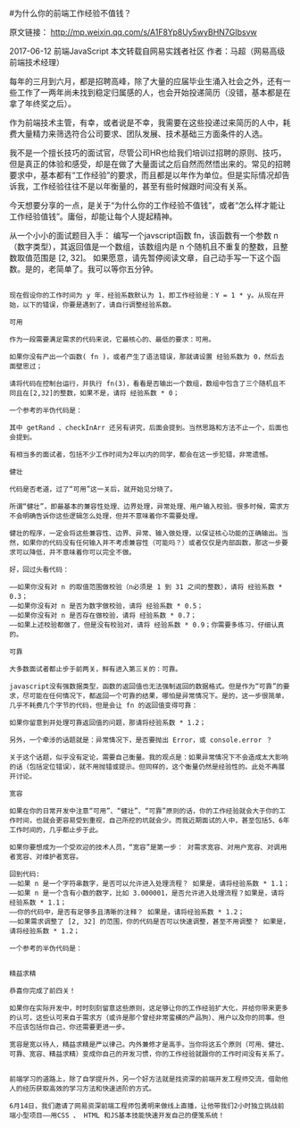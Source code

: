 #为什么你的前端工作经验不值钱？

原文链接：
http://mp.weixin.qq.com/s/A1F8Yp8Uy5wyBHN7GIbsvw


2017-06-12 前端JavaScript
本文转载自网易实践者社区
作者：马超（网易高级前端技术经理）

每年的三月到六月，都是招聘高峰，除了大量的应届毕业生涌入社会之外，还有一些工作了一两年尚未找到稳定归属感的人，也会开始投递简历（没错，基本都是在拿了年终奖之后）。

作为前端技术主管，有幸，或者说是不幸，我需要在这些投递过来简历的人中，耗费大量精力来筛选符合公司要求、团队发展、技术基础三方面条件的人选。

我不是一个擅长技巧的面试官，尽管公司HR也给我们培训过招聘的原则、技巧，但是真正的体验和感受，却是在做了大量面试之后自然而然悟出来的。常见的招聘要求中，基本都有“工作经验”的要求，而且都是以年作为单位。但是实际情况却告诉我，工作经验往往不是以年衡量的，甚至有些时候跟时间没有关系。

今天想要分享的一点，是关于“为什么你的工作经验不值钱”，或者“怎么样才能让工作经验值钱”。庸俗，却能让每个人提起精神。


从一个小小的面试题目入手：
编写一个javscript函数 fn，该函数有一个参数 n（数字类型），其返回值是一个数组，该数组内是 n 个随机且不重复的整数，且整数取值范围是 [2, 32]。
如果愿意，请先暂停阅读文章，自己动手写一下这个函数。是的，老简单了。我可以等你五分钟。
 
~~~ 华丽的五分钟过去了 ~~~

现在假设你的工作时间为 y 年，经验系数默认为 1，即工作经验是：Y = 1 * y。从现在开始，以下的错误，你要是遇到了，请自行调整经验系数。

可用

作为一段需要满足需求的代码来说，它最核心的、最低的要求：可用。

如果你没有产出一个函数( fn )，或者产生了语法错误，那就请设置 经验系数为 0，然后去面壁思过；

请将代码在控制台运行，并执行 fn(3)，看看是否输出一个数组，数组中包含了三个随机且不同且在[2,32]的整数，如果不是，请将 经验系数 * 0；

一个参考的半伪代码是：

其中 getRand 、checkInArr 还另有讲究，后面会提到。当然思路和方法不止一个，后面也会提到。

有相当多的面试者，包括不少工作时间为2年以内的同学，都会在这一步犯错，非常遗憾。

健壮

代码是否老道，过了“可用”这一关后，就开始见分晓了。

所谓“健壮”，即最基本的兼容性处理、边界处理，异常处理、用户输入校验。很多时候，需求方不会明确告诉你这些逻辑怎么处理，但并不意味着你不需要处理。

健壮的程序，一定会将这些兼容性、边界、异常、输入做处理，以保证核心功能的正确输出。当然，如果你的代码没有任何输入并不考虑兼容性（可能吗？）或者仅仅是内部函数，那这一步要求可以降低，并不意味着你可以完全不做。

好，回过头看代码：

——如果你没有对 n 的取值范围做校验（n必须是 1 到 31 之间的整数），请将 经验系数 * 0.3；
——如果你没有对 n 是否为数字做校验，请将 经验系数 * 0.5；
——如果你没有对 n 是否存在做校验，请将 经验系数 * 0.7；
——如果上述校验都做了，但是没有校验对，请将 经验系数 * 0.9；你需要多练习，仔细认真的。

可靠

大多数面试者都止步于前两关，鲜有进入第三关的：可靠。

javascript没有强数据类型，函数的返回值也无法强制返回的数据格式。但是作为“可靠”的要求，尽可能在任何情况下，都返回一个可靠的结果，哪怕是异常情况下。是的，这一步很简单，几乎不耗费几个字节的代码，但是会让 fn 的返回值变得可靠：

如果你留意到并处理可靠返回值的问题，那请将经验系数 * 1.2；

另外，一个牵涉的话题就是：异常情况下，是否要抛出 Error，或 console.error ？

关于这个话题，似乎没有定论，需要自己衡量。我的观点是：如果异常情况下不会造成太大影响的话（包括定位错误），就不用抛错或提示。但同样的，这个衡量仍然是经验性的。此处不再展开讨论。

宽容

如果在你的日常开发中注意“可用”、“健壮”、“可靠”原则的话，你的工作经验就会大于你的工作时间，也就会更容易受到重视，自己所挖的坑就会少。而我近期面试的人中，甚至包括5、6年工作时间的，几乎都止步于此。

如果你要想成为一个受欢迎的技术人员，“宽容”是第一步： 对需求宽容、对用户宽容、对调用者宽容、对维护者宽容。

回到代码:
——如果 n 是一个字符串数字，是否可以允许进入处理流程？ 如果是，请将经验系数 * 1.1；
——如果 n 是一个含有小数的数字，比如 3.000001，是否允许进入处理流程？如果是，请将经验系数 * 1.1；
——你的代码中，是否有足够多且清晰的注释？ 如果是，请将经验系数 * 1.2；
——如果需求调整了 [2, 32] 的范围，你的代码是否可以快速调整，甚至不用调整？ 如果是，请将经验系数 * 1.2；

一个参考的半伪代码是：


精益求精

恭喜你完成了前四关！

如果你在实际开发中，时时刻刻留意这些原则，这足够让你的工作经验扩大化，并给你带来更多的认可，这些认可来自于需求方（或许是那个曾经非常蛮横的产品狗）、用户以及你的同事。但不应该包括你自己，你还需要更进一步。

宽容是宽以待人，精益求精是严以律己。内外兼修才是高手。当你将这五个原则（可用、健壮、可靠、宽容、精益求精）变成你自己的开发习惯，你的工作经验就跟你的工作时间没有关系了。


前端学习的道路上，除了自学提升外，另一个好方法就是找资深的前端开发工程师交流，借助他人的经历获取高效的学习方法和快速进阶的方式。

6月14日，我们邀请了网易资深前端工程师包勇明来做线上直播，让他带我们2小时独立挑战前端小型项目——用CSS 、 HTML 和JS基本技能快速开发自己的便笺系统！